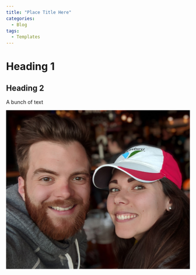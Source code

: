 ```yaml
---
title: "Place Title Here"
categories:
  - Blog
tags:
  - Templates
---
```


# Heading 1

## Heading 2

A bunch of text

![Picture Title](/assets/images/ajm-cmb-bio.jpg)
